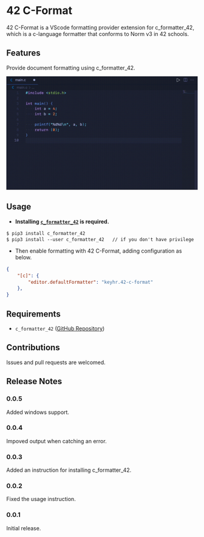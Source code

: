 # 42 C-Format

42 C-Format is a VScode formatting provider extension for c_formatter_42, which is a c-language formatter that conforms to Norm v3 in 42 schools.

## Features

Provide document formatting using c_formatter_42.

![feature gif](images/feature.gif)

## Usage

- **Installing [`c_formatter_42`](https://github.com/cacharle/c_formatter_42) is required.**

```
$ pip3 install c_formatter_42
$ pip3 install --user c_formatter_42   // if you don't have privilege
```

- Then enable formatting with 42 C-Format, adding configuration as below.

```json
{
    "[c]": {
        "editor.defaultFormatter": "keyhr.42-c-format"
    },
}
```

## Requirements

- `c_formatter_42` ([GitHub Repository](https://github.com/cacharle/c_formatter_42))

## Contributions

Issues and pull requests are welcomed.

## Release Notes

### 0.0.5

Added windows support.

### 0.0.4

Impoved output when catching an error.

### 0.0.3

Added an instruction for installing c\_formatter\_42.

### 0.0.2

Fixed the usage instruction.

### 0.0.1

Initial release.
